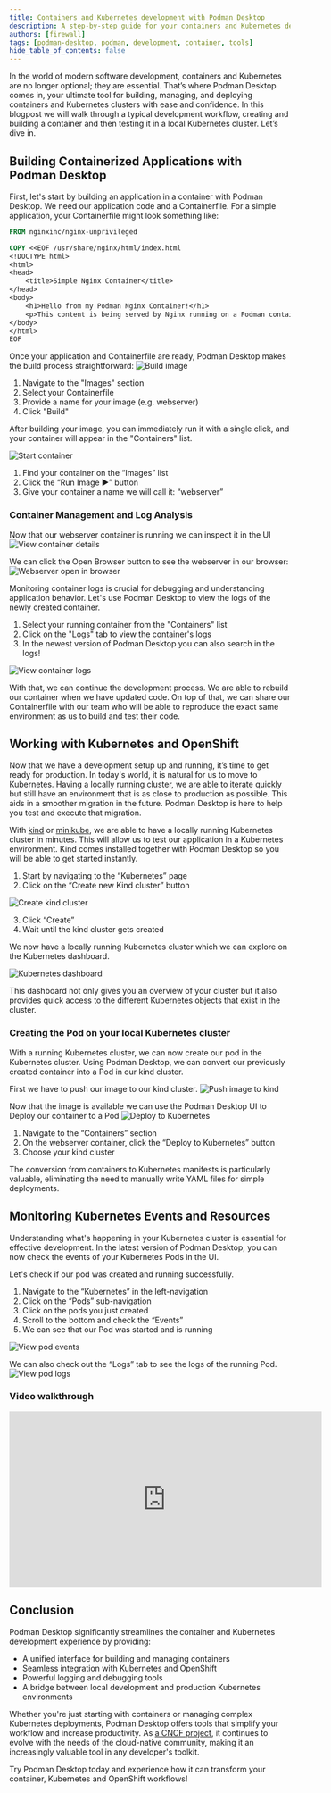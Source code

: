 ```yaml
---
title: Containers and Kubernetes development with Podman Desktop
description: A step-by-step guide for your containers and Kubernetes development with Podman Desktop
authors: [firewall]
tags: [podman-desktop, podman, development, container, tools]
hide_table_of_contents: false
---
```


In the world of modern software development, containers and Kubernetes are no longer optional; they are essential. That’s where Podman Desktop comes in, your ultimate tool for building, managing, and deploying containers and Kubernetes clusters with ease and confidence. In this blogpost we will walk through a typical development workflow, creating and building a container and then testing it in a local Kubernetes cluster. Let’s dive in.

## Building Containerized Applications with Podman Desktop

First, let's start by building an application in a container with Podman Desktop. We need our application code and a Containerfile. For a simple application, your Containerfile might look something like:

```Dockerfile
FROM nginxinc/nginx-unprivileged

COPY <<EOF /usr/share/nginx/html/index.html
<!DOCTYPE html>
<html>
<head>
    <title>Simple Nginx Container</title>
</head>
<body>
    <h1>Hello from my Podman Nginx Container!</h1>
    <p>This content is being served by Nginx running on a Podman container.</p>
</body>
</html>
EOF
```

Once your application and Containerfile are ready, Podman Desktop makes the build process straightforward:
![Build image](img/podman-desktop-core-blog/build-image.png)

1. Navigate to the "Images" section
2. Select your Containerfile
3. Provide a name for your image (e.g. webserver)
4. Click "Build"

After building your image, you can immediately run it with a single click, and your container will appear in the "Containers" list.

![Start container](img/podman-desktop-core-blog/start-container.png)

1. Find your container on the “Images” list
2. Click the “Run Image ▶️” button
3. Give your container a name we will call it: “webserver”

### Container Management and Log Analysis

Now that our webserver container is running we can inspect it in the UI
![View container details](img/podman-desktop-core-blog/container-details.png)

We can click the Open Browser button to see the webserver in our browser:
![Webserver open in browser](img/podman-desktop-core-blog/nginx-in-container.png)

Monitoring container logs is crucial for debugging and understanding application behavior. Let's use Podman Desktop to view the logs of the newly created container.

1. Select your running container from the "Containers" list
2. Click on the "Logs" tab to view the container's logs
3. In the newest version of Podman Desktop you can also search in the logs\!

![View container logs](img/podman-desktop-core-blog/container-logs.png)

With that, we can continue the development process. We are able to rebuild our container when we have updated code. On top of that, we can share our Containerfile with our team who will be able to reproduce the exact same environment as us to build and test their code.

## Working with Kubernetes and OpenShift

Now that we have a development setup up and running, it’s time to get ready for production. In today's world, it is natural for us to move to Kubernetes. Having a locally running cluster, we are able to iterate quickly but still have an environment that is as close to production as possible. This aids in a smoother migration in the future. Podman Desktop is here to help you test and execute that migration.

With [kind](https://kind.sigs.k8s.io/) or [minikube](https://minikube.sigs.k8s.io/docs/), we are able to have a locally running Kubernetes cluster in minutes. This will allow us to test our application in a Kubernetes environment. Kind comes installed together with Podman Desktop so you will be able to get started instantly.

1. Start by navigating to the “Kubernetes” page
2. Click on the “Create new Kind cluster” button

![Create kind cluster](img/podman-desktop-core-blog/create-kind-cluster.png)

3. Click “Create”
4. Wait until the kind cluster gets created

We now have a locally running Kubernetes cluster which we can explore on the Kubernetes dashboard.

![Kubernetes dashboard](img/podman-desktop-core-blog/kubernetes-dashboard.png)

This dashboard not only gives you an overview of your cluster but it also provides quick access to the different Kubernetes objects that exist in the cluster.

### Creating the Pod on your local Kubernetes cluster

With a running Kubernetes cluster, we can now create our pod in the Kubernetes cluster. Using Podman Desktop, we can convert our previously created container into a Pod in our kind cluster.

First we have to push our image to our kind cluster.
![Push image to kind](img/podman-desktop-core-blog/push-image-to-kind.png)

Now that the image is available we can use the Podman Desktop UI to Deploy our container to a Pod
![Deploy to Kubernetes](img/podman-desktop-core-blog/deploy-to-kubernetes.png)

1. Navigate to the “Containers” section
2. On the webserver container, click the “Deploy to Kubernetes” button
3. Choose your kind cluster

The conversion from containers to Kubernetes manifests is particularly valuable, eliminating the need to manually write YAML files for simple deployments.

## Monitoring Kubernetes Events and Resources

Understanding what's happening in your Kubernetes cluster is essential for effective development. In the latest version of Podman Desktop, you can now check the events of your Kubernetes Pods in the UI.

Let's check if our pod was created and running successfully.

1. Navigate to the “Kubernetes” in the left-navigation
2. Click on the “Pods” sub-navigation
3. Click on the pods you just created
4. Scroll to the bottom and check the “Events”
5. We can see that our Pod was started and is running

![View pod events](img/podman-desktop-core-blog/pod-details-events.png)

We can also check out the “Logs” tab to see the logs of the running Pod.
![View pod logs](img/podman-desktop-core-blog/kubernetes-pod-logs.png)

### Video walkthrough

<iframe
  width="560"
  height="315"
  src="https://www.youtube.com/embed/orEZhYDf6sA"
  title="Containers and Kubernetes development with Podman Desktop"
  frameBorder="0"
  allow="accelerometer; autoplay; clipboard-write; encrypted-media; gyroscope; picture-in-picture"
  allowFullScreen
></iframe>

## Conclusion

Podman Desktop significantly streamlines the container and Kubernetes development experience by providing:

- A unified interface for building and managing containers
- Seamless integration with Kubernetes and OpenShift
- Powerful logging and debugging tools
- A bridge between local development and production Kubernetes environments

Whether you're just starting with containers or managing complex Kubernetes deployments, Podman Desktop offers tools that simplify your workflow and increase productivity. As [a CNCF project](https://podman-desktop.io/blog/2024/11/14/podman-desktop-cncf), it continues to evolve with the needs of the cloud-native community, making it an increasingly valuable tool in any developer's toolkit.

Try Podman Desktop today and experience how it can transform your container, Kubernetes and OpenShift workflows\!
